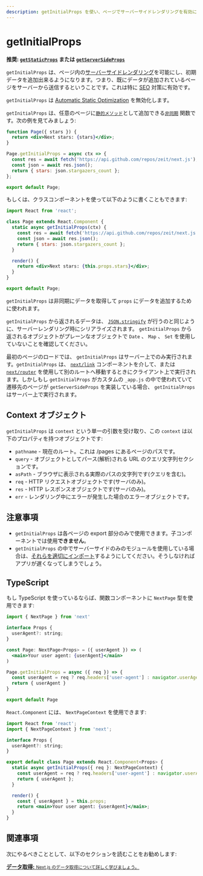 ```yaml
---
description: getInitialProps を使い、ページでサーバーサイドレンダリングを有効にして初期データを追加します。
---
```


# getInitialProps

**推奨: [`getStaticProps`](/docs/basic-features/data-fetching.md#getstaticprops-static-generation) または [`getServerSideProps`](/docs/basic-features/data-fetching.md#getserversideprops-server-side-rendering)**

  `getInitialProps` は、ページ内の[サーバーサイドレンダリング](/docs/basic-features/pages.md#server-side-rendering
)を可能にし、初期データを追加出来るようになります。つまり、既にデータが追加されているページをサーバーから送信するということです。これは特に [SEO](https://ja.wikipedia.org/wiki/%E6%A4%9C%E7%B4%A2%E3%82%A8%E3%83%B3%E3%82%B8%E3%83%B3%E6%9C%80%E9%81%A9%E5%8C%96) 対策に有効です。

 `getInitialProps` は [Automatic Static Optimization](/docs/advanced-features/automatic-static-optimization.md) を無効化します。

`getInitialProps` は、任意のページに[`静的メソッド`](https://ja.javascript.info/static-properties-methods)として追加できる[`非同期`](https://vercel.com/blog/async-and-await) 関数です。次の例を見てみましょう:

```jsx
function Page({ stars }) {
  return <div>Next stars: {stars}</div>;
}

Page.getInitialProps = async ctx => {
  const res = await fetch('https://api.github.com/repos/zeit/next.js');
  const json = await res.json();
  return { stars: json.stargazers_count };
};

export default Page;
```

もしくは、クラスコンポーネントを使って以下のように書くこともできます:

```jsx
import React from 'react';

class Page extends React.Component {
  static async getInitialProps(ctx) {
    const res = await fetch('https://api.github.com/repos/zeit/next.js');
    const json = await res.json();
    return { stars: json.stargazers_count };
  }

  render() {
    return <div>Next stars: {this.props.stars}</div>;
  }
}

export default Page;
```

`getInitialProps` は非同期にデータを取得して `props` にデータを追加するために使われます。

`getInitialProps` から返されるデータは、 [`JSON.stringify`](https://developer.mozilla.org/ja/docs/Web/JavaScript/Reference/Global_Objects/JSON/stringify) が行うのと同じように、サーバーレンダリング時にシリアライズされます。 `getInitialProps` から返されるオブジェクトがプレーンなオブジェクトで `Date` 、 `Map` 、 `Set` を使用していないことを確認してください。

最初のページのロードでは、 `getInitialProps` はサーバー上でのみ実行されます。`getInitialProps` は、 [`next/link`](/docs/api-reference/next/link.md) コンポーネントを介して、または [`next/router`](/docs/api-reference/next/router.md) を使用して別のルートへ移動するときにクライアント上で実行されます。しかしもし `getInitialProps` がカスタムの `_app.js` の中で使われていて遷移先のページが `getServerSideProps` を実装している場合、 `getInitialProps` はサーバー上で実行されます。

## Context オブジェクト

`getInitialProps` は `context` という単一の引数を受け取り、この `context` は以下のプロパティを持つオブジェクトです:

- `pathname` - 現在のルート。これは /pages にあるページのパスです。
- `query` - オブジェクトとしてパース(解析)される URL のクエリ文字列セクションです。
- `asPath` - ブラウザに表示される実際のパスの文字列です(クエリを含む)。
- `req` - HTTP リクエストオブジェクトです(サーバのみ)。
- `res` - HTTP レスポンスオブジェクトです(サーバのみ)。
- `err` - レンダリング中にエラーが発生した場合のエラーオブジェクトです。

## 注意事項

- `getInitialProps` は各ページの export 部分のみで使用できます。子コンポーネントでは使用**できません**。
- `getInitialProps` の中でサーバーサイドのみのモジュールを使用している場合は、[それらを適切にインポート](https://arunoda.me/blog/ssr-and-server-only-modules)するようにしてください。そうしなければアプリが遅くなってしまうでしょう。

## TypeScript

もし TypeScript を使っているならば、関数コンポーネントに `NextPage` 型を使用できます:

```jsx
import { NextPage } from 'next'

interface Props {
  userAgent?: string;
}

const Page: NextPage<Props> = ({ userAgent }) => (
  <main>Your user agent: {userAgent}</main>
)

Page.getInitialProps = async ({ req }) => {
  const userAgent = req ? req.headers['user-agent'] : navigator.userAgent
  return { userAgent }
}

export default Page
```

`React.Component` には、 `NextPageContext` を使用できます:

```jsx
import React from 'react';
import { NextPageContext } from 'next';

interface Props {
  userAgent?: string;
}

export default class Page extends React.Component<Props> {
  static async getInitialProps({ req }: NextPageContext) {
    const userAgent = req ? req.headers['user-agent'] : navigator.userAgent;
    return { userAgent };
  }

  render() {
    const { userAgent } = this.props;
    return <main>Your user agent: {userAgent}</main>;
  }
}
```

## 関連事項

次にやるべきこととして、以下のセクションを読むことをお勧めします:

<div class="card">
  <a href="/docs/basic-features/data-fetching/overview.md">
    <b>データ取得:</b>
    <small>Next.js のデータ取得について詳しく学びましょう。</small>
  </a>
</div>
